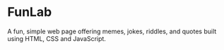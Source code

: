 # FunLab
A fun, simple web page offering memes, jokes, riddles, and quotes built using HTML, CSS and JavaScript.

